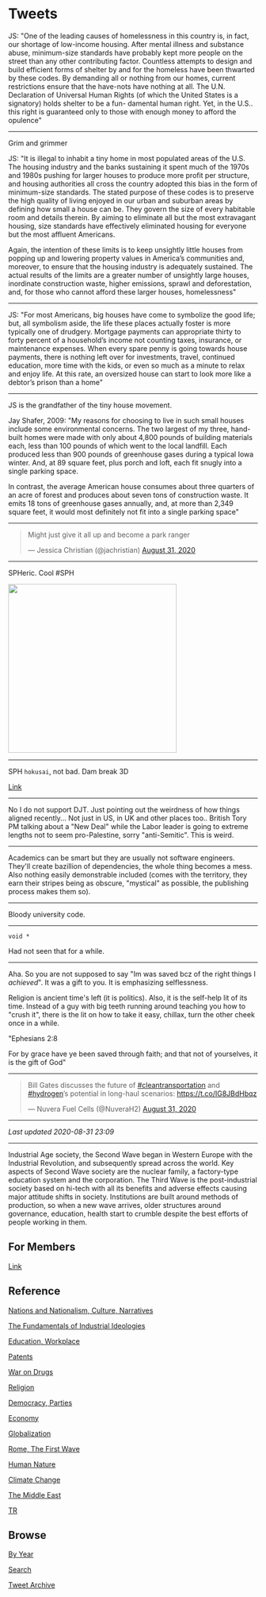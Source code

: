 # Tweets

JS: "One of the leading causes of homelessness in this country is, in
fact, our shortage of low-income housing. After mental illness and
substance abuse, minimum-size standards have probably kept more people
on the street than any other contributing factor. Countless attempts
to design and build efficient forms of shelter by and for the homeless
have been thwarted by these codes.  By demanding all or nothing from
our homes, current restrictions ensure that the have-nots have nothing
at all. The U.N. Declaration of Universal Human Rights (of which the
United States is a signatory) holds shelter to be a fun- damental
human right. Yet, in the U.S.. this right is guaranteed only to those
with enough money to afford the opulence"

---

Grim and grimmer

JS: "It is illegal to inhabit a tiny home in most populated areas of
the U.S. The housing industry and the banks sustaining it spent much
of the 1970s and 1980s pushing for larger houses to produce more
profit per structure, and housing authorities all cross the country
adopted this bias in the form of minimum-size standards. The stated
purpose of these codes is to preserve the high quality of living
enjoyed in our urban and suburban areas by defining how small a house
can be. They govern the size of every habitable room and details
therein. By aiming to eliminate all but the most extravagant housing,
size standards have effectively eliminated housing for everyone but
the most affluent Americans.

Again, the intention of these limits is to keep unsightly little
houses from popping up and lowering property values in America’s
communities and, moreover, to ensure that the housing industry is
adequately sustained. The actual results of the limits are a greater
number of unsightly large houses, inordinate construction waste,
higher emissions, sprawl and deforestation, and, for those who cannot
afford these larger houses, homelessness"

---

JS: "For most Americans, big houses have come to symbolize the good
life; but, all symbolism aside, the life these places actually foster
is more typically one of drudgery. Mortgage payments can appropriate
thirty to forty percent of a household’s income not counting taxes,
insurance, or maintenance expenses. When every spare penny is going
towards house payments, there is nothing left over for investments,
travel, continued education, more time with the kids, or even so much
as a minute to relax and enjoy life. At this rate, an oversized house
can start to look more like a debtor’s prison than a home"

---

JS is the grandfather of the tiny house movement.

Jay Shafer, 2009: "My reasons for choosing to live in such small
houses include some environmental concerns. The two largest of my
three, hand-built homes were made with only about 4,800 pounds of
building materials each, less than 100 pounds of which went to the
local landfill. Each produced less than 900 pounds of greenhouse gases
during a typical Iowa winter. And, at 89 square feet, plus porch and
loft, each fit snugly into a single parking space.

In contrast, the average American house consumes about three quarters
of an acre of forest and produces about seven tons of construction
waste. It emits 18 tons of greenhouse gases annually, and, at more
than 2,349 square feet, it would most definitely not fit into a single
parking space"

---

<blockquote class="twitter-tweet"><p lang="en" dir="ltr">Might just give it all up and become a park ranger</p>&mdash; Jessica Christian (@jachristian) <a href="https://twitter.com/jachristian/status/1300464758055813120?ref_src=twsrc%5Etfw">August 31, 2020</a></blockquote> <script async src="https://platform.twitter.com/widgets.js" charset="utf-8"></script>

---

SPHeric. Cool \#SPH

<img width="340" src="https://pbs.twimg.com/media/EgwUiRzXcAMZhkg?format=jpg&name=large"/>

---

SPH `hokusai`, not bad. Dam break 3D 

[Link](https://twitter.com/muratk3n/status/1300458959283851269)

---

No I do not support DJT. Just pointing out the weirdness of how things
aligned recently... Not just in US, in UK and other places
too.. British Tory PM talking about a "New Deal" while the Labor
leader is going to extreme lengths not to seem pro-Palestine, sorry
"anti-Semitic". This is weird.

---

Academics can be smart but they are usually not software
engineers. They'll create bazillion of dependencies, the whole thing
becomes a mess. Also nothing easily demonstrable included (comes with
the territory, they earn their stripes being as obscure, "mystical" as
possible, the publishing process makes them so).

---

Bloody university code. 

---

`void *`

Had not seen that for a while. 

---

Aha. So you are not supposed to say "Im was saved bcz of the right
things I *achieved*". It was a gift to you. It is emphasizing
selflessness.

Religion is ancient time's left (it is politics). Also, it is the
self-help lit of its time. Instead of a guy with big teeth running
around teaching you how to "crush it", there is the lit on how to take
it easy, chillax, turn the other cheek once in a while.

"Ephesians 2:8 

For by grace have ye been saved through faith; and that not of
yourselves, it is the gift of God"

---

<blockquote class="twitter-tweet"><p lang="en" dir="ltr">Bill Gates discusses the future of <a href="https://twitter.com/hashtag/cleantransportation?src=hash&amp;ref_src=twsrc%5Etfw">#cleantransportation</a> and <a href="https://twitter.com/hashtag/hydrogen?src=hash&amp;ref_src=twsrc%5Etfw">#hydrogen</a>’s potential in long-haul scenarios: <a href="https://t.co/IG8JBdHbqz">https://t.co/IG8JBdHbqz</a></p>&mdash; Nuvera Fuel Cells (@NuveraH2) <a href="https://twitter.com/NuveraH2/status/1300421685988995074?ref_src=twsrc%5Etfw">August 31, 2020</a></blockquote> <script async src="https://platform.twitter.com/widgets.js" charset="utf-8"></script>

---

*Last updated 2020-08-31 23:09*

---

Industrial Age society, the Second Wave began in Western Europe with
the Industrial Revolution, and subsequently spread across the
world. Key aspects of Second Wave society are the nuclear family, a
factory-type education system and the corporation. The Third Wave is
the post-industrial society based on hi-tech with all its benefits and
adverse effects causing major attitude shifts in society. Institutions
are built around methods of production, so when a new wave arrives,
older structures around governance, education, health start to crumble
despite the best efforts of people working in them.

## For Members

[Link](https://thirdwave-members.herokuapp.com)

## Reference

[Nations and Nationalism, Culture, Narratives](/2013/02/nations-and-nationalism.md)

[The Fundamentals of Industrial Ideologies](/2011/04/fundamentals-of-industrial-ideologies.md)

[Education, Workplace](2017/09/education-workplace.md)

[Patents](/2018/09/patents.md)

[War on Drugs](/2019/11/war-on-drugs.md)

[Religion](/2015/04/god-religion.md)

[Democracy, Parties](/2016/11/democracy.md)

[Economy](/2018/05/economy.md)

[Globalization](/2018/09/globalization.md)

[Rome, The First Wave](/2017/12/rome.md)

[Human Nature](/2020/07/human-nature.md)

[Climate Change](/2018/12/climate.md)

[The Middle East](/2019/07/middleeast.md)

[TR](../tr)

## Browse

[By Year](years.md)

[Search](search.html)

[Tweet Archive](/tweets/README.md)




